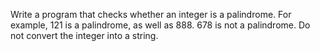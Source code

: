 Write a program that checks whether an integer is a palindrome. For example, 121 is a palindrome, as well as 888. 678 is not a palindrome. Do not convert the integer into a string.

